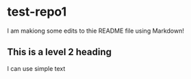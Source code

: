 # test-repo1

I am makiong some edits to thie README file using Markdown!

## This is a level 2 heading

I can use simple text
